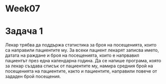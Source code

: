 # Week07

# Задача 1

Лекар трябва да поддържа статистика за броя на посещенията, които са направили пациентите му. За всеки пациент лекарят записва името, датата на раждане и броя на посещенията, които е напрвавил пациентът през една календарна година. Да се напише програма, която за лекар създава списък от пациентите му, намира средния брой на посещенията на пациентите, както и пациентите, направили повече от зададен брой посещения.
